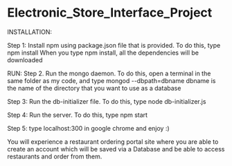 # Electronic_Store_Interface_Project
INSTALLATION: 

Step 1: Install npm using package.json file that is provided. To do this, type npm install
When you type npm install, all the dependencies will be downloaded

RUN:
Step 2. Run the mongo daemon. To do this, open a terminal in the same folder as my code,
and type mongod --dbpath=dbname
dbname is the name of the directory that you want to use as a database

Step 3: Run the db-initializer file. To do this, type node db-initializer.js

Step 4: Run the server. To do this, type npm start

Step 5: type localhost:300 in google chrome and enjoy :)

You will experience a restaurant ordering portal site where you are able to create an account which will be saved via a Database and be able to access restaurants and order from them.
